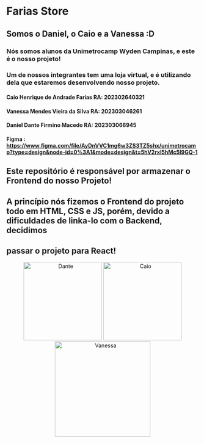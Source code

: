 # Farias Store
## Somos o Daniel, o Caio e a Vanessa :D
### Nós somos alunos da Unimetrocamp Wyden Campinas, e este é o nosso projeto!
### Um de nossos integrantes tem uma loja virtual, e é utilizando dela que estaremos desenvolvendo nosso projeto.

#### Caio Henrique de Andrade Farias  RA: 202302640321
#### Vanessa Mendes Vieira da Silva  RA: 202303046261
#### Daniel Dante Firmino Macedo RA: 202303066945

#### Figma : https://www.figma.com/file/AyDnVVC1mg6w3ZS3TZ5shx/unimetrocamp?type=design&node-id=0%3A1&mode=design&t=5hV2rxI5hMc5l9GQ-1

## Este repositório é responsável por armazenar o Frontend do nosso Projeto!
## A princípio nós fizemos o Frontend do projeto todo em HTML, CSS e JS, porém, devido a dificuldades de linka-lo com o Backend, decidimos
## passar o projeto para React!

<p>

<div align="center">
  <img alt="Dante" width="205" src="https://media.giphy.com/media/xoHntNXFYkfzGAftEv/giphy.gif">
  <img alt="Caio" width="205" src="https://media.giphy.com/media/v1.Y2lkPTc5MGI3NjExMHJza2dyeTRpbjJjb3lnc25qYmVibTU2bG5zeWZtcjN3dmQyZ3I5dyZlcD12MV9pbnRlcm5hbF9naWZfYnlfaWQmY3Q9Zw/bWigg4X8dl8Rpiv7bm/giphy.gif">
  <img alt="Vanessa" width="250" src="https://media.giphy.com/media/fW5qirp4Nm9bC2qAHy/giphy.gif">
  
</div>

<p>
